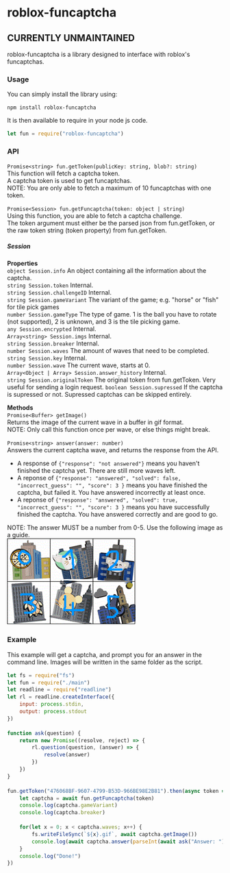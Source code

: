 # roblox-funcaptcha
## CURRENTLY UNMAINTAINED
roblox-funcaptcha is a library designed to interface with roblox's funcaptchas.
### Usage
You can simply install the library using:
```
npm install roblox-funcaptcha
```
It is then available to require in your node js code.
```js
let fun = require("roblox-funcaptcha")
```
### API
`Promise<string> fun.getToken(publicKey: string, blob?: string)`  
This function will fetch a captcha token.  
A captcha token is used to get funcaptchas.  
NOTE: You are only able to fetch a maximum of 10 funcaptchas with one token.  

`Promise<Session> fun.getFuncaptcha(token: object | string)`  
Using this function, you are able to fetch a captcha challenge.  
The token argument must either be the parsed json from fun.getToken, or the raw token string (token property) from fun.getToken.  

##### Session
**Properties**  
`object Session.info` An object containing all the information about the captcha.  
`string Session.token` Internal.  
`string Session.challengeID` Internal.  
`string Session.gameVariant` The variant of the game; e.g. "horse" or "fish" for tile pick games  
`number Session.gameType` The type of game. 1 is the ball you have to rotate (not supported), 2 is unknown, and 3 is the tile picking game.  
`any Session.encrypted` Internal.  
`Array<string> Session.imgs` Internal.  
`string Session.breaker` Internal.  
`number Session.waves` The amount of waves that need to be completed.  
`string Session.key` Internal.  
`number Session.wave` The current wave, starts at 0.  
`Array<Object | Array> Session.answer_history` Internal.  
`string Session.originalToken` The original token from fun.getToken. Very useful for sending a login request. 
`boolean Session.supressed` If the captcha is supressed or not. Supressed captchas can be skipped entirely.

**Methods**  
`Promise<Buffer> getImage()`  
Returns the image of the current wave in a buffer in gif format.  
NOTE: Only call this function once per wave, or else things might break.  

`Promise<string> answer(answer: number)`  
Answers the current captcha wave, and returns the response from the API.  
* A response of `{"response": "not answered"}` means you haven't finished the captcha yet. There are still more waves left.
* A reponse of `{"response": "answered", "solved": false, "incorrect_guess": "", "score": 3 }` means you have finished the captcha, but failed it. You have answered incorrectly at least once.
* A reponse of `{"response": "answered", "solved": true, "incorrect_guess": "", "score": 3 }` means you have successfully finished the captcha. You have answered correctly and are good to go.  

NOTE: The answer MUST be a number from 0-5. Use the following image as a guide.  
![](img.gif)

### Example  
This example will get a captcha, and prompt you for an answer in the command line. Images will be written in the same folder as the script.
```js
let fs = require("fs")
let fun = require("./main")
let readline = require("readline")
let rl = readline.createInterface({
    input: process.stdin,
    output: process.stdout
})

function ask(question) {
    return new Promise((resolve, reject) => {
        rl.question(question, (answer) => {
            resolve(answer)
        })
    })
}

fun.getToken("476068BF-9607-4799-B53D-966BE98E2B81").then(async token => { 
    let captcha = await fun.getFuncaptcha(token)
    console.log(captcha.gameVariant)
    console.log(captcha.breaker)
    
    for(let x = 0; x < captcha.waves; x++) {
        fs.writeFileSync(`${x}.gif`, await captcha.getImage())
        console.log(await captcha.answer(parseInt(await ask("Answer: "))))
    }
    console.log("Done!")
})
```
